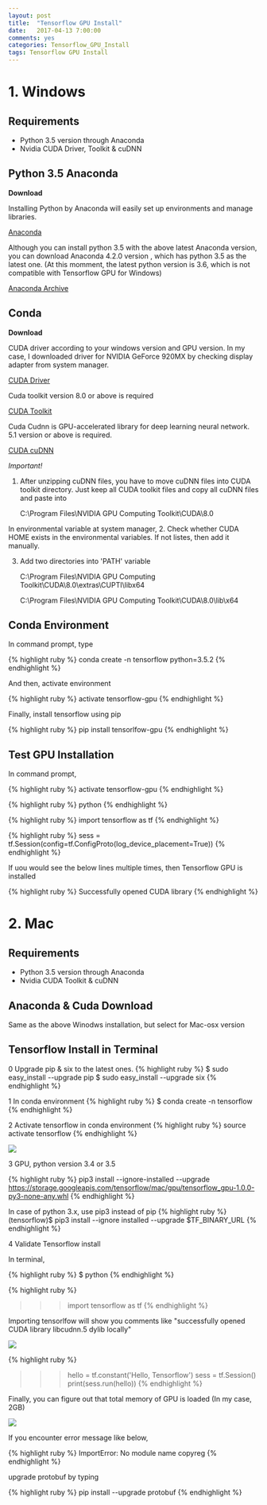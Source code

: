 ```yaml
---
layout: post
title:  "Tensorflow GPU Install"
date:   2017-04-13 7:00:00
comments: yes
categories: Tensorflow_GPU_Install
tags: Tensorflow GPU Install
---
```



# **1. Windows**


## **Requirements**

* Python 3.5 version through Anaconda 
* Nvidia CUDA Driver, Toolkit & cuDNN 


## **Python 3.5 Anaconda**

**Download**

Installing Python by Anaconda will easily set up environments and manage libraries. 

[Anaconda][Anaconda-] 

Although you can install python 3.5 with the above latest Anaconda version, you can download Anaconda 4.2.0 version , which has python 3.5 as the latest one. (At this momment, the latest python version is 3.6, which is not compatible with Tensorflow GPU for Windows)  

[Anaconda Archive][Anacondaarc] 


[Anaconda-]: https://www.continuum.io/downloads

[Anacondaarc]: https://repo.continuum.io/archive 


## **Conda**

**Download**

CUDA driver according to your windows version and GPU version. In my case, I downloaded driver for NVIDIA GeForce 920MX by checking display adapter from system manager. 

[CUDA Driver][driver]

Cuda toolkit version 8.0 or above is required

[CUDA Toolkit][toolkit]

Cuda Cudnn is GPU-accelerated library for deep learning neural network. 5.1 version or above is required. 

[CUDA cuDNN][cudnn]

[driver]: https://developer.nvidia.com/cuda-downloads
[toolkit]: https://developer.nvidia.com/cuda-toolkit 
[cudnn]: https://developer.nvidia.com/cudnn 

*Important!*

1. After unzipping cuDNN files, you have to move cuDNN files into CUDA toolkit directory. 
Just keep all CUDA toolkit files and copy all cuDNN files and paste into 

	C:\Program Files\NVIDIA GPU Computing Toolkit\CUDA\8.0

In environmental variable at system manager,
2. Check whether CUDA HOME exists in the environmental variables. If not listes, then add it manually.

3. Add two directories into 'PATH' variable

	C:\Program Files\NVIDIA GPU Computing Toolkit\CUDA\8.0\extras\CUPTI\libx64
	
	C:\Program Files\NVIDIA GPU Computing Toolkit\CUDA\8.0\lib\x64 

	


## **Conda Environment**

In command prompt, type 

{% highlight ruby %}
conda create -n tensorflow python=3.5.2
{% endhighlight %}

And then, activate environment 

{% highlight ruby %}
activate tensorflow-gpu
{% endhighlight %}

Finally, install tensorflow using pip

{% highlight ruby %}
pip install tensorlfow-gpu
{% endhighlight %}



## **Test GPU Installation**

In command prompt, 

{% highlight ruby %}
activate tensorflow-gpu
{% endhighlight %}


{% highlight ruby %}
python
{% endhighlight %}

{% highlight ruby %}
import tensorflow as tf 
{% endhighlight %}

{% highlight ruby %}
sess = tf.Session(config=tf.ConfigProto(log_device_placement=True))
{% endhighlight %}

If uou would see the below lines multiple times, then Tensorflow GPU is installed

{% highlight ruby %}
Successfully opened CUDA library 
{% endhighlight %}




# **2. Mac**

## **Requirements**

* Python 3.5 version through Anaconda 
* Nvidia CUDA Toolkit & cuDNN 

## **Anaconda & Cuda Download**

Same as the above Winodws installation, but select for Mac-osx version 

## **Tensorflow Install in Terminal**

0 Upgrade pip & six to the latest ones. 
{% highlight ruby %}
$ sudo easy_install --upgrade pip
$ sudo easy_install --upgrade six 
{% endhighlight %}

1 In conda environment
{% highlight ruby %}
$ conda create -n tensorflow 
{% endhighlight %}

2 Activate tensorflow in conda environment
{% highlight ruby %}
source activate tensorflow
{% endhighlight %}

![](/result_images/tf_gpu1.png)


3 GPU, python version 3.4 or 3.5 

{% highlight ruby %}
pip3 install --ignore-installed --upgrade https://storage.googleapis.com/tensorflow/mac/gpu/tensorflow_gpu-1.0.0-py3-none-any.whl
{% endhighlight %}

In case of python 3.x, use pip3 instead of pip 
{% highlight ruby %}
(tensorflow)$ pip3 install --ignore installed --upgrade $TF_BINARY_URL
{% endhighlight %}


4 Validate Tensorflow install 

In terminal, 

{% highlight ruby %}
$ python
{% endhighlight %}


{% highlight ruby %}
>>> import tensorflow as tf
{% endhighlight %}

Importing tensorlfow will show you comments like "successfully opened CUDA library libcudnn.5 dylib locally" 


![](/result_images/tf_gpu2.png)


{% highlight ruby %}
>>> hello = tf.constant('Hello, Tensorflow')
>>> sess = tf.Session()
>>> print(sess.run(hello)) 
{% endhighlight %}

Finally, you can figure out that total memory of GPU is loaded (In my case, 2GB) 

![](/result_images/tf_gpu3.png) 

If you encounter error message like below,

{% highlight ruby %}
ImportError: No module name copyreg 
{% endhighlight %}

upgrade protobuf by typing  

{% highlight ruby %}
pip install --upgrade protobuf
{% endhighlight %}
